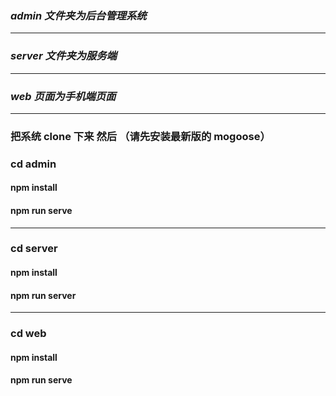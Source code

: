 ### **_admin 文件夹为后台管理系统_**

---

### **_server 文件夹为服务端_**

---

### **_web 页面为手机端页面_**

---

### 把系统 clone 下来 然后 （请先安装最新版的 mogoose）

### cd admin

#### npm install

#### npm run serve

---

### cd server

#### npm install

#### npm run server

---

### cd web

#### npm install

#### npm run serve
